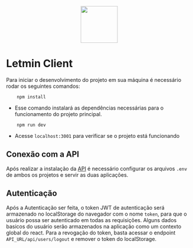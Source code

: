 <img style="width: 100px; display: flex; margin: 0 auto;" src="https://user-images.githubusercontent.com/69210720/185982833-789fde66-a3d4-401b-a9c3-efdbcbdfba2c.png">

# Letmin Client

Para iniciar o desenvolvimento do projeto em sua máquina é necessário rodar os seguintes comandos:

```
    npm install
```

- Esse comando instalará as dependências necessárias para o funcionamento do projeto principal.

```
    npm run dev
```

- Acesse `localhost:3001` para verificar se o projeto está funcionando

## Conexão com a API

Após realizar a instalação da [API](https://github.com/LETMIN-Corp/letmin-api) é necessário configurar os arquivos `.env` de ambos os projetos e servir as duas aplicações.

## Autenticação
Após a Autenticação ser feita, o token JWT de autenticação será armazenado no localStorage do navegador com o nome `token`, para que o usuário possa ser autenticado em todas as requisições.
Alguns dados basicos do usuário serão armazenados na aplicação como um contexto global do react.
Para a revogação do token, basta acessar o endpoint `API_URL/api/users/logout` e remover o token do localStorage.